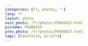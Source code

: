 ```yaml
---
categories: [fr, photos, '']
lang: fr
layout: photo
next_photo: /fr/photos/P0000425.html
picname: P0000424
prev_photo: /fr/photos/P0000427.html
tags: [Fotofalle, Giraffe]
---
```

